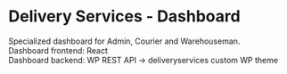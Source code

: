 # Delivery Services - Dashboard
Specialized dashboard for Admin, Courier and Warehouseman.\
Dashboard frontend: React\
Dashboard backend: WP REST API -> deliveryservices custom WP theme
